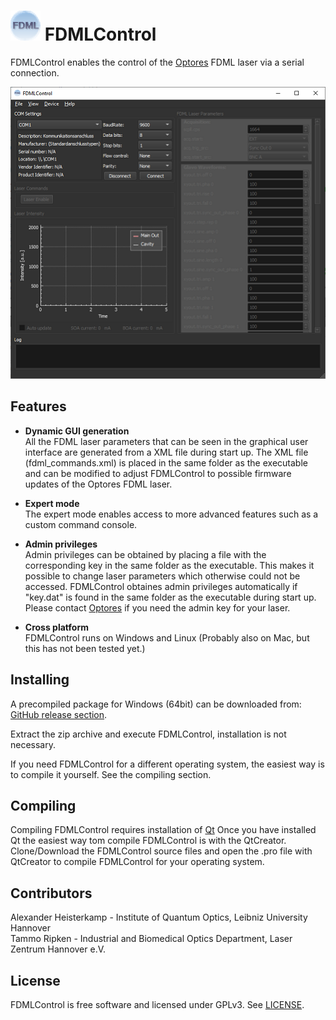 # ![FDMLControl_logo](images/FDMLControl_icon.png) FDMLControl

FDMLControl enables the control of the [Optores](https://www.optores.com/) FDML laser via a serial connection.

<p align="center">
  <img src="images/FDMLConrol_screenshotWin10.png">
</p>


Features
--------

* **Dynamic GUI generation**  </br>
All the FDML laser parameters that can be seen in the graphical user interface are generated from a XML file during start up. The XML file (fdml_commands.xml) is placed in the same folder as the executable and can be modified to adjust FDMLControl to possible firmware updates of the Optores FDML laser.

* **Expert mode** </br>
The expert mode enables access to more advanced features such as a custom command console. 

* **Admin privileges** </br>
Admin privileges can be obtained by placing a file with the corresponding key in the same folder as the executable. This makes it possible to change laser parameters which otherwise could not be accessed. FDMLControl obtaines admin privileges automatically if "key.dat" is found in the same folder as the executable during start up. Please contact [Optores](https://www.optores.com/) if you need the admin key for your laser. 

* **Cross platform** </br>
FDMLControl runs on Windows and Linux (Probably also on Mac, but this has not been tested yet.)


Installing
----------

A precompiled package for Windows (64bit) can be downloaded from:
[GitHub release section](https://github.com/spectralcode/FDMLControl/releases/download/v1.0.0/FDMLControl_v1.0.0_win64.zip).

Extract the zip archive and execute FDMLControl, installation is not necessary.

If you need FDMLControl for a different operating system, the easiest way is to compile it yourself. See the compiling section.

Compiling
---------

Compiling FDMLControl requires installation of [Qt](https://www.qt.io/) Once you have installed Qt the easiest way tom compile
FDMLControl is with the QtCreator. Clone/Download the FDMLControl source files and open the .pro file with QtCreator to compile FDMLControl for your operating system. 

Contributors
--------------------

Alexander Heisterkamp - Institute of Quantum Optics, Leibniz University Hannover</br>
Tammo Ripken -  Industrial and Biomedical Optics Department, Laser Zentrum Hannover e.V.


## License
FDMLControl is free software and licensed under GPLv3. See [LICENSE](LICENSE).
